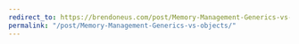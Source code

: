 ```yaml
---
redirect_to: https://brendoneus.com/post/Memory-Management-Generics-vs-objects/
permalink: "/post/Memory-Management-Generics-vs-objects/"
---
```

